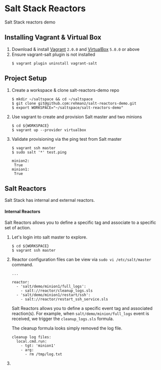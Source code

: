 # Salt Stack Reactors 
Salt Stack reactors demo

## Installing Vagrant & Virtual Box 
1. Download & install [Vagrant](https://www.vagrantup.com/downloads.html) `2.0.0` and [VirtualBox](https://www.virtualbox.org/wiki/Downloads) `5.0.0` or above
2. Ensure vagrant-salt plugin is not installed
   ```
   $ vagrant plugin uninstall vagrant-salt
   ```


## Project Setup
1. Create a workspace & clone salt-reactors-demo repo
   ```
   $ mkdir ~/saltspace && cd ~/saltspace
   $ git clone git@github.com:rehmanz/salt-reactors-demo.git
   $ export WORKSPACE="~/saltspace/salt-reactors-demo"
   ```

2. Use vagrant to create and provision Salt master and two minions
   ```
   $ cd ${WORKSPACE}
   $ vagrant up --provider virtualbox
   ```

3. Validate provisioning via the ping test from Salt master
   ```
   $ vagrant ssh master
   $ sudo salt '*' test.ping
   
   minion2:
    True
   minion1:
    True
   ```
   

## Salt Reactors

Salt Stack has internal and external reactors.
 
#### Internal Reactors

Salt Reactors allows you to define a specific tag and associate to a specific set of action. 

1. Let's login into salt master to explore.
    ```
    $ cd ${WORKSPACE}
    $ vagrant ssh master
    ```

2. Reactor configuration files can be view via `sudo vi /etc/salt/master` command.
    ```
    ...
    
    reactor:
      - 'salt/demo/minion1/full_logs':
        - salt://reactor/cleanup_logs.sls
      - 'salt/demo/minion1/restart/ssh':
        - salt://reactor/restart_ssh_service.sls  
    ```
    Salt Reactors allows you to define a specific event tag and associated reaction(s). For example, when `salt/demo/minion/full_logs` event is received, we trigger the `cleanup_logs.sls` formula.
    
    The cleanup formula looks simply removed the log file.
    ```
    cleanup log files:
      local.cmd.run:
        - tgt: 'minion1'
        - arg:
          - rm /tmp/log.txt
    ```
3. 